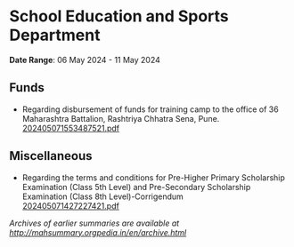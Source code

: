 # School Education and Sports Department

**Date Range**: 06 May 2024 - 11 May 2024


## Funds
- Regarding disbursement of funds for training camp to the office of 36 Maharashtra Battalion, Rashtriya Chhatra Sena, Pune.\
  [202405071553487521.pdf](https://gr.maharashtra.gov.in/Site/Upload/Government%20Resolutions/English/202405071553487521.pdf)

## Miscellaneous
- Regarding the terms and conditions for Pre-Higher Primary Scholarship Examination (Class 5th Level) and Pre-Secondary Scholarship Examination (Class 8th Level)-Corrigendum\
  [202405071427227421.pdf](https://gr.maharashtra.gov.in/Site/Upload/Government%20Resolutions/English/202405071427227421.pdf)


*Archives of earlier summaries are available at http://mahsummary.orgpedia.in/en/archive.html*